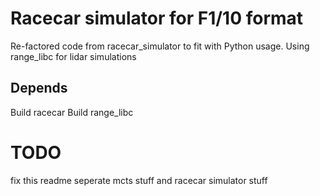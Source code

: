 # Racecar simulator for F1/10 format
Re-factored code from racecar_simulator to fit with Python usage. Using
range_libc for lidar simulations

## Depends
Build racecar
Build range_libc


# TODO
fix this readme
seperate mcts stuff and racecar simulator stuff
